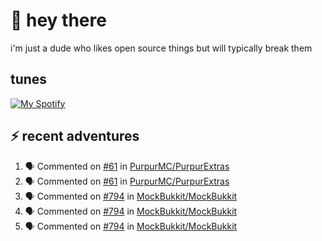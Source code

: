 # :wave: hey there 
i'm just a dude who likes open source things but will typically break them
## tunes
[![My Spotify](https://spotify-github-profile.vercel.app/api/view?uid=ryano_1310&cover_image=false&theme=default&bar_color=53b14f&bar_color_cover=true)](https://spotify-github-profile.vercel.app/api/view?uid=ryano_1310&redirect=true)
## ⚡ recent adventures

<!--START_SECTION:activity-->
1. 🗣 Commented on [#61](https://github.com/PurpurMC/PurpurExtras/issues/61) in [PurpurMC/PurpurExtras](https://github.com/PurpurMC/PurpurExtras)
2. 🗣 Commented on [#61](https://github.com/PurpurMC/PurpurExtras/issues/61) in [PurpurMC/PurpurExtras](https://github.com/PurpurMC/PurpurExtras)
3. 🗣 Commented on [#794](https://github.com/MockBukkit/MockBukkit/issues/794) in [MockBukkit/MockBukkit](https://github.com/MockBukkit/MockBukkit)
4. 🗣 Commented on [#794](https://github.com/MockBukkit/MockBukkit/issues/794) in [MockBukkit/MockBukkit](https://github.com/MockBukkit/MockBukkit)
5. 🗣 Commented on [#794](https://github.com/MockBukkit/MockBukkit/issues/794) in [MockBukkit/MockBukkit](https://github.com/MockBukkit/MockBukkit)
<!--END_SECTION:activity-->
